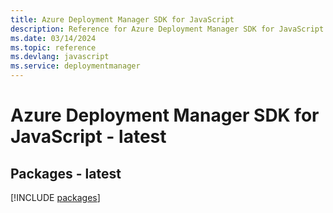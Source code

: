 ```yaml
---
title: Azure Deployment Manager SDK for JavaScript
description: Reference for Azure Deployment Manager SDK for JavaScript
ms.date: 03/14/2024
ms.topic: reference
ms.devlang: javascript
ms.service: deploymentmanager
---
```

# Azure Deployment Manager SDK for JavaScript - latest
## Packages - latest
[!INCLUDE [packages](deployment-manager-index.md)]
